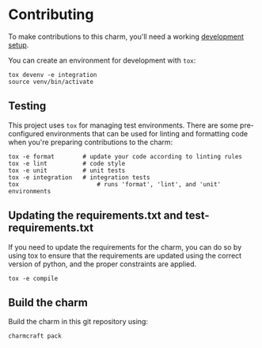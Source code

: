 # Contributing

To make contributions to this charm, you'll need a working [development setup](https://juju.is/docs/sdk/dev-setup).

You can create an environment for development with `tox`:

```shell
tox devenv -e integration
source venv/bin/activate
```

## Testing

This project uses `tox` for managing test environments. There are some pre-configured environments
that can be used for linting and formatting code when you're preparing contributions to the charm:

```shell
tox -e format        # update your code according to linting rules
tox -e lint          # code style
tox -e unit          # unit tests
tox -e integration   # integration tests
tox                      # runs 'format', 'lint', and 'unit' environments
```

## Updating the requirements.txt and test-requirements.txt

If you need to update the requirements for the charm, you can do so by using tox to ensure that the requirements are updated
using the correct version of python, and the proper constraints are applied.

```shell
tox -e compile
```

## Build the charm

Build the charm in this git repository using:

```shell
charmcraft pack
```

